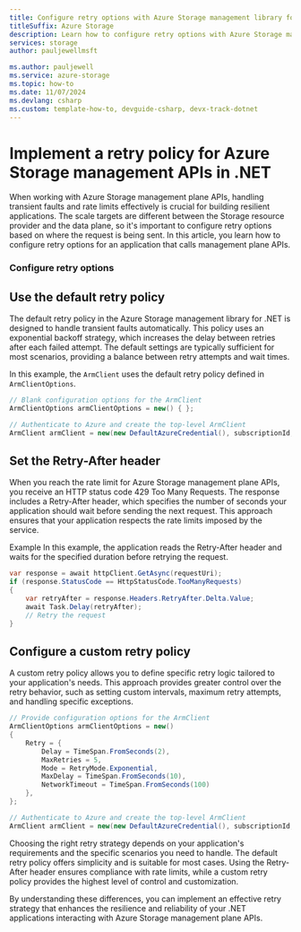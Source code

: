 ```yaml
---
title: Configure retry options with Azure Storage management library for .NET
titleSuffix: Azure Storage
description: Learn how to configure retry options with Azure Storage management library for .NET
services: storage
author: pauljewellmsft

ms.author: pauljewell
ms.service: azure-storage
ms.topic: how-to
ms.date: 11/07/2024
ms.devlang: csharp
ms.custom: template-how-to, devguide-csharp, devx-track-dotnet
---
```


# Implement a retry policy for Azure Storage management APIs in .NET

When working with Azure Storage management plane APIs, handling transient faults and rate limits effectively is crucial for building resilient applications. The scale targets are different between the Storage resource provider and the data plane, so it's important to configure retry options based on where the request is being sent.
In this article, you learn how to configure retry options for an application that calls management plane APIs. 

### Configure retry options



## Use the default retry policy

The default retry policy in the Azure Storage management library for .NET is designed to handle transient faults automatically. This policy uses an exponential backoff strategy, which increases the delay between retries after each failed attempt. The default settings are typically sufficient for most scenarios, providing a balance between retry attempts and wait times.

In this example, the `ArmClient` uses the default retry policy defined in `ArmClientOptions`.

```csharp
// Blank configuration options for the ArmClient
ArmClientOptions armClientOptions = new() { };

// Authenticate to Azure and create the top-level ArmClient
ArmClient armClient = new(new DefaultAzureCredential(), subscriptionId, armClientOptions);
```

## Set the Retry-After header

When you reach the rate limit for Azure Storage management plane APIs, you receive an HTTP status code 429 Too Many Requests. The response includes a Retry-After header, which specifies the number of seconds your application should wait before sending the next request. This approach ensures that your application respects the rate limits imposed by the service.

Example
In this example, the application reads the Retry-After header and waits for the specified duration before retrying the request.

```csharp
var response = await httpClient.GetAsync(requestUri);
if (response.StatusCode == HttpStatusCode.TooManyRequests)
{
    var retryAfter = response.Headers.RetryAfter.Delta.Value;
    await Task.Delay(retryAfter);
    // Retry the request
}
```

## Configure a custom retry policy

A custom retry policy allows you to define specific retry logic tailored to your application's needs. This approach provides greater control over the retry behavior, such as setting custom intervals, maximum retry attempts, and handling specific exceptions.

```csharp
// Provide configuration options for the ArmClient
ArmClientOptions armClientOptions = new()
{
    Retry = {
        Delay = TimeSpan.FromSeconds(2),
        MaxRetries = 5,
        Mode = RetryMode.Exponential,
        MaxDelay = TimeSpan.FromSeconds(10),
        NetworkTimeout = TimeSpan.FromSeconds(100)
    },
};

// Authenticate to Azure and create the top-level ArmClient
ArmClient armClient = new(new DefaultAzureCredential(), subscriptionId, armClientOptions);
```

Choosing the right retry strategy depends on your application's requirements and the specific scenarios you need to handle. The default retry policy offers simplicity and is suitable for most cases. Using the Retry-After header ensures compliance with rate limits, while a custom retry policy provides the highest level of control and customization.

By understanding these differences, you can implement an effective retry strategy that enhances the resilience and reliability of your .NET applications interacting with Azure Storage management plane APIs.
